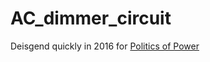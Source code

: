 # AC_dimmer_circuit

Deisgend quickly in 2016 for [Politics of Power](http://www.dattasaurabh.com/Politics-of-Power)

